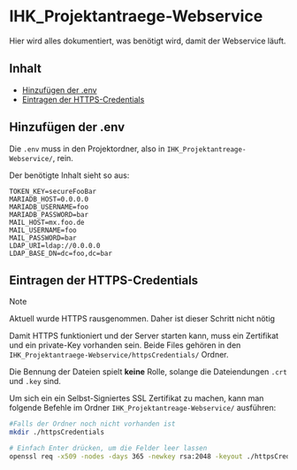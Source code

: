 # IHK_Projektantraege-Webservice

Hier wird alles dokumentiert, was benötigt wird, damit der Webservice läuft.

## Inhalt
- [Hinzufügen der .env](#hinzufügen-der-env)
- [Eintragen der HTTPS-Credentials](#eintragen-der-https-credentials)
  
## Hinzufügen der .env
Die `.env` muss in den Projektordner, also in `IHK_Projektantreage-Webservice/`, rein.

Der benötigte Inhalt sieht so aus:

```text
TOKEN_KEY=secureFooBar
MARIADB_HOST=0.0.0.0
MARIADB_USERNAME=foo
MARIADB_PASSWORD=bar
MAIL_HOST=mx.foo.de
MAIL_USERNAME=foo
MAIL_PASSWORD=bar
LDAP_URI=ldap://0.0.0.0
LDAP_BASE_DN=dc=foo,dc=bar
```

## Eintragen der HTTPS-Credentials

> [!note]
> Aktuell wurde HTTPS rausgenommen. Daher ist dieser Schritt nicht nötig

Damit HTTPS funktioniert und der Server starten kann, muss ein Zertifikat und ein private-Key vorhanden sein. 
Beide Files gehören in den `IHK_Projektantraege-Webservice/httpsCredentials/` Ordner.

Die Bennung der Dateien spielt **keine** Rolle, solange die Dateiendungen `.crt` und `.key` sind.

Um sich ein ein Selbst-Signiertes SSL Zertifikat zu machen, kann man folgende Befehle im Ordner `IHK_Projektantreage-Webservice/` ausführen:

 ```bash
 #Falls der Ordner noch nicht vorhanden ist
 mkdir ./httpsCredentials 

 # Einfach Enter drücken, um die Felder leer lassen
 openssl req -x509 -nodes -days 365 -newkey rsa:2048 -keyout ./httpsCredentials/selfsigned.key -out ./httpsCredentials/selfsigned.crt
 ```